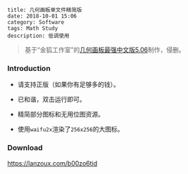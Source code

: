 ```
title: 几何画板单文件精简版
date: 2018-10-01 15:06
category: Software
tags: Math Study
description: 低调使用
```

> 基于“金狐工作室”的[几何画板最强中文版5.06](http://www.jinhu.me/article.asp?id=232)制作，侵删。

### Introduction

* 请支持正版（如果你有足够多的钱）。

* 已和谐，双击运行即可。

* 精简部分图标和无用位图资源。

* 使用`waifu2x`渲染了`256x256`的大图标。

### Download

<https://lanzoux.com/b00zo6tid>
